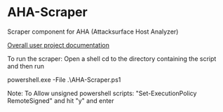 # AHA-Scraper
Scraper component for AHA (Attacksurface Host Analyzer)

[Overall user project documentation](https://aha-project.github.io/)

To run the scraper:
Open a shell
cd to the directory containing the script and then run

powershell.exe -File .\AHA-Scraper.ps1



Note:
To Allow unsigned powershell scripts:
"Set-ExecutionPolicy RemoteSigned"
and hit "y" and enter
